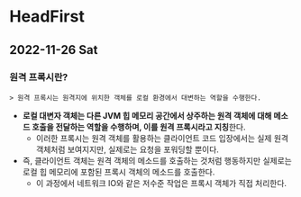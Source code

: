# HeadFirst
## 2022-11-26 Sat

### 원격 프록시란?
```
> 원격 프록시는 원격지에 위치한 객체를 로컬 환경에서 대변하는 역할을 수행한다.
```
* **로컬 대변자 객체는 다른 JVM 힙 메모리 공간에서 상주하는 원격 객체에 대해 메소드 호출을 전달하는 역할을 수행하며, 이를 원격 프록시라고 지칭**한다.
  * 이러한 프록시는 원격 객체를 활용하는 클라이언트 코드 입장에서는 실제 원격 객체처럼 보여지지만, 실제로는 요청을 포워딩할 뿐이다.
* 즉, 클라이언트 객체는 원격 객체의 메소드를 호출하는 것처럼 행동하지만 실제로는 로컬 힙 메모리에 포함된 프록시 객체의 메소드를 호출한다.
  * 이 과정에서 네트워크 IO와 같은 저수준 작업은 프록시 객체가 직접 처리한다.